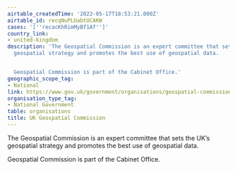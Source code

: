 ```yaml
---
airtable_createdTime: '2022-05-17T18:53:21.000Z'
airtable_id: recqNuPLUabtUCAKW
cases: '[''recacKhRimMyBf1Af'']'
country_link:
- united-kingdom
description: 'The Geospatial Commission is an expert committee that sets the UK’s
  geospatial strategy and promotes the best use of geospatial data.


  Geospatial Commission is part of the Cabinet Office.'
geographic_scope_tag:
- National
link: https://www.gov.uk/government/organisations/geospatial-commission
organisation_type_tag:
- National Government
table: organisations
title: UK Geospatial Commission
---
```


The Geospatial Commission is an expert committee that sets the UK’s geospatial strategy and promotes the best use of geospatial data.

Geospatial Commission is part of the Cabinet Office.